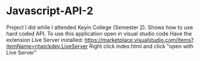 # Javascript-API-2
Project I did while I attended Keyin College (Semester 2). Shows how to use hard coded API. 
To use this application open in visual studio code 
Have the extension Live Server installed: https://marketplace.visualstudio.com/items?itemName=ritwickdey.LiveServer
Right click index.html and click "open with Live Server"
